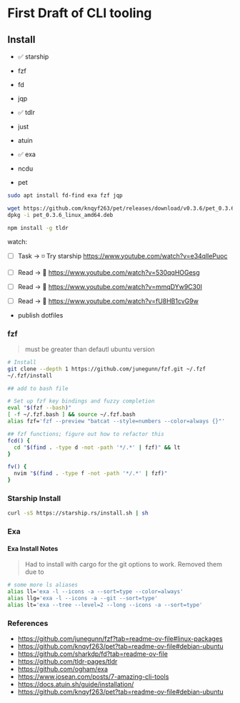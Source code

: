 # First Draft of CLI tooling

## Install

- ✅ starship

- fzf
- fd
- jqp
- ✅ tdlr
- just 
- atuin
- ✅ exa
- ncdu
- pet

```bash 
sudo apt install fd-find exa fzf jqp

wget https://github.com/knqyf263/pet/releases/download/v0.3.6/pet_0.3.6_linux_amd64.deb
dpkg -i pet_0.3.6_linux_amd64.deb

npm install -g tldr
```
watch:
- [ ] Task  -> ◽ Try starship https://www.youtube.com/watch?v=e34qllePuoc

- [ ] Read  -> 📖 https://www.youtube.com/watch?v=530qqHOGesg
- [ ] Read  -> 📖 https://www.youtube.com/watch?v=mmqDYw9C30I
- [ ] Read  -> 📖 https://www.youtube.com/watch?v=fU8HB1cvG9w


- publish dotfiles

### fzf

> must be greater than defautl ubuntu version

```bash
# Install
git clone --depth 1 https://github.com/junegunn/fzf.git ~/.fzf
~/.fzf/install

## add to bash file

# Set up fzf key bindings and fuzzy completion
eval "$(fzf --bash)"
[ -f ~/.fzf.bash ] && source ~/.fzf.bash
alias fzf='fzf --preview "batcat --style=numbers --color=always {}"'

## fzf functions; figure out how to refactor this
fcd() {
  cd "$(find . -type d -not -path '*/.*' | fzf)" && lt
}

fv() {
  nvim "$(find . -type f -not -path '*/.*' | fzf)"
}


```

### Starship Install

```bash
curl -sS https://starship.rs/install.sh | sh
```

### Exa

#### Exa Install Notes

> Had to install with cargo for the git options to work. Removed them due to 

``` bash
# some more ls aliases
alias ll='exa -l --icons -a --sort=type --color=always'
alias llg='exa -l --icons -a --git --sort=type'
alias lt='exa --tree --level=2 --long --icons -a --sort=type'

```


### References

- https://github.com/junegunn/fzf?tab=readme-ov-file#linux-packages
- https://github.com/knqyf263/pet?tab=readme-ov-file#debian-ubuntu
- https://github.com/sharkdp/fd?tab=readme-ov-file
- https://github.com/tldr-pages/tldr
- https://github.com/ogham/exa
- https://www.josean.com/posts/7-amazing-cli-tools
- https://docs.atuin.sh/guide/installation/
- https://github.com/knqyf263/pet?tab=readme-ov-file#debian-ubuntu
